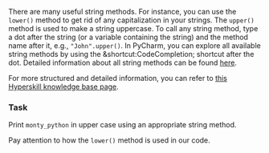 

There are many useful string methods. For instance, you can use the `lower()` method to get 
rid of any capitalization in your strings. The `upper()` method is used to make a string 
uppercase. To call any string method, type a dot after the string (or a variable containing 
the string) and the method name after it, e.g., `"John".upper()`. In PyCharm, you can 
explore all available string methods by using the &shortcut:CodeCompletion; shortcut after the dot. 
Detailed information about all string methods can be found <a href="https://docs.python.org/3/library/stdtypes.html#string-methods">here</a>.

For more structured and detailed information, you can refer to [this Hyperskill knowledge base page](https://hyperskill.org/learn/step/6842).

### Task
Print `monty_python` in upper case using an appropriate string method.  

<div class='hint'>Pay attention to how the <code>lower()</code> method is used in our code.</div>
